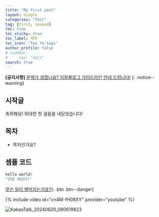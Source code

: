 ```yaml
---
title: "My first post"
layout: single
categories: "Test"
tag: [first, second]
toc: true
toc_sticky: true
toc_label: 목차 
toc_icon: "fas fa-tags"
author_profile: false
# sidebar:
#     nav: "docs"
search: true
---
```


**[공지사항]** [문제가 생겼나요? 지킬블로그 가이드라인 안내 드립니다!](https://mmistakes.github.io/minimal-mistakes/docs/quick-start-guide/)
{: .notice--warning}

## 시작글

축하해요! 위대한 첫 걸음을 내딛었습니다!

## 목차

- 목차인가요?

## 셈플 코드

```java
hello world!
"안녕 세상아!"
```

[무슨 일이 벌어지는거죠?](#link){: .btn .btn--danger}

{% include video id="cn4M-fH08XY" provider="youtube" %}

![KakaoTalk_20240620_080619823]({{site.url}}/images/2024-06-25-first-line/KakaoTalk_20240620_080619823.jpg)

<!-- <div class="notice--success">

<h4> 공지사항입니다.</h4>
<ul>
    <li>공지사항 순서 1</li>
    <li>공지사항 순서 2</li>
    <li>공지사항 순서 3</li>
</ul>
</div> -->